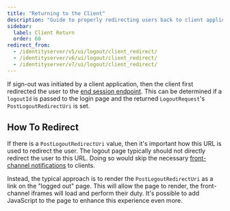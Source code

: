 ```yaml
---
title: "Returning to the Client"
description: "Guide to properly redirecting users back to client applications after logout in IdentityServer, ensuring front-channel notifications are processed correctly."
sidebar:
  label: Client Return
  order: 60
redirect_from:
  - /identityserver/v5/ui/logout/client_redirect/
  - /identityserver/v6/ui/logout/client_redirect/
  - /identityserver/v7/ui/logout/client_redirect/
---
```


If sign-out was initiated by a client application, then the client first redirected the user to the [end session endpoint](/identityserver/reference/endpoints/end-session/).
This can be determined if a `logoutId` is passed to the login page and the returned `LogoutRequest`'s `PostLogoutRedirectUri` is set.

## How To Redirect

If there is a `PostLogoutRedirectUri` value, then it's important how this URL is used to redirect the user.
The logout page typically should not directly redirect the user to this URL.
Doing so would skip the necessary [front-channel notifications](/identityserver/ui/logout/notification/#front-channel-server-side-clients) to clients.

Instead, the typical approach is to render the `PostLogoutRedirectUri` as a link on the "logged out" page.
This will allow the page to render, the front-channel iframes will load and perform their duty. 
It's possible to add JavaScript to the page to enhance this experience even more.
